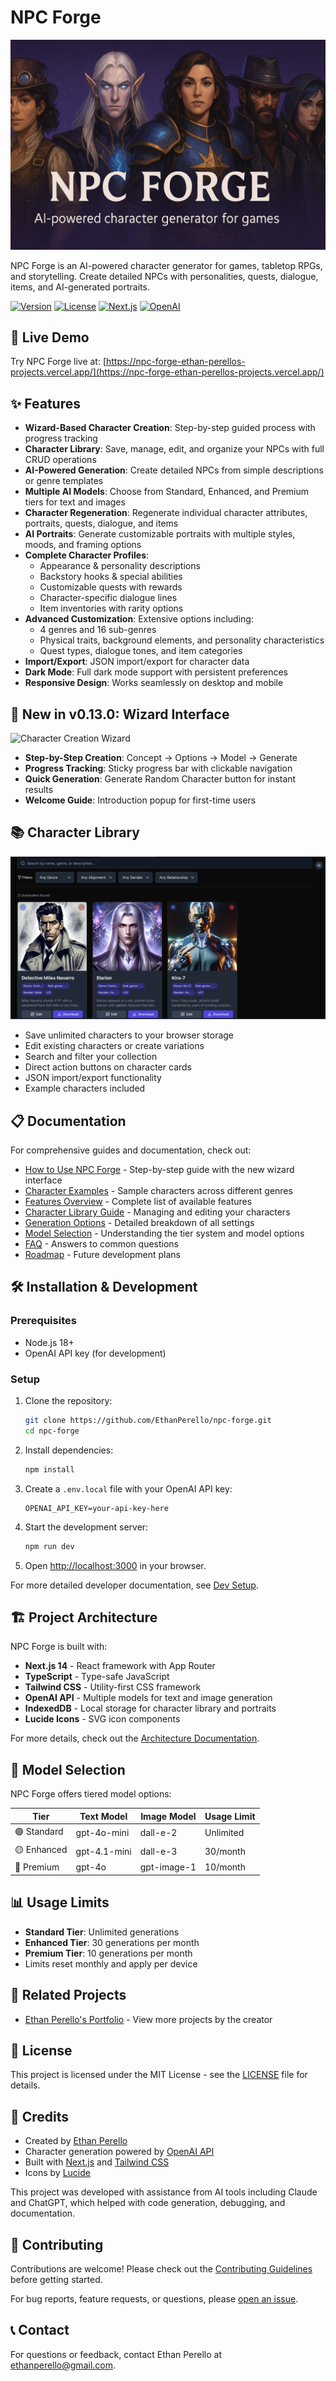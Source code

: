 # NPC Forge

![Site Header](/public/images/site-header.png)

NPC Forge is an AI-powered character generator for games, tabletop RPGs, and storytelling. Create detailed NPCs with personalities, quests, dialogue, items, and AI-generated portraits.

[![Version](https://img.shields.io/badge/version-0.13.1-blue.svg)](https://github.com/EthanPerello/npc-forge/releases)
[![License](https://img.shields.io/badge/license-MIT-green.svg)](LICENSE)
[![Next.js](https://img.shields.io/badge/built%20with-Next.js%2014-black)](https://nextjs.org/)
[![OpenAI](https://img.shields.io/badge/powered%20by-OpenAI-lightgrey)](https://openai.com/)

## 🚀 Live Demo

Try NPC Forge live at: [https://npc-forge-ethan-perellos-projects.vercel.app/](https://npc-forge-ethan-perellos-projects.vercel.app/)

## ✨ Features

- **Wizard-Based Character Creation**: Step-by-step guided process with progress tracking
- **Character Library**: Save, manage, edit, and organize your NPCs with full CRUD operations
- **AI-Powered Generation**: Create detailed NPCs from simple descriptions or genre templates
- **Multiple AI Models**: Choose from Standard, Enhanced, and Premium tiers for text and images
- **Character Regeneration**: Regenerate individual character attributes, portraits, quests, dialogue, and items
- **AI Portraits**: Generate customizable portraits with multiple styles, moods, and framing options
- **Complete Character Profiles**: 
  - Appearance & personality descriptions
  - Backstory hooks & special abilities
  - Customizable quests with rewards
  - Character-specific dialogue lines
  - Item inventories with rarity options
- **Advanced Customization**: Extensive options including:
  - 4 genres and 16 sub-genres
  - Physical traits, background elements, and personality characteristics
  - Quest types, dialogue tones, and item categories
- **Import/Export**: JSON import/export for character data
- **Dark Mode**: Full dark mode support with persistent preferences
- **Responsive Design**: Works seamlessly on desktop and mobile

## 🔄 New in v0.13.0: Wizard Interface

![Character Creation Wizard](https://via.placeholder.com/800x400/6366f1/ffffff?text=Character+Creation+Wizard)

- **Step-by-Step Creation**: Concept → Options → Model → Generate
- **Progress Tracking**: Sticky progress bar with clickable navigation
- **Quick Generation**: Generate Random Character button for instant results
- **Welcome Guide**: Introduction popup for first-time users

## 📚 Character Library

![Character Library](/public/images/character-library.png)

- Save unlimited characters to your browser storage
- Edit existing characters or create variations
- Search and filter your collection
- Direct action buttons on character cards
- JSON import/export functionality
- Example characters included

## 📋 Documentation

For comprehensive guides and documentation, check out:

- [How to Use NPC Forge](/docs/how-to-use) - Step-by-step guide with the new wizard interface
- [Character Examples](/docs/character-examples) - Sample characters across different genres
- [Features Overview](/docs/features) - Complete list of available features
- [Character Library Guide](/docs/library) - Managing and editing your characters
- [Generation Options](/docs/generation-options) - Detailed breakdown of all settings
- [Model Selection](/docs/models) - Understanding the tier system and model options
- [FAQ](/docs/faq) - Answers to common questions
- [Roadmap](/docs/roadmap) - Future development plans

## 🛠️ Installation & Development

### Prerequisites

- Node.js 18+
- OpenAI API key (for development)

### Setup

1. Clone the repository:
   ```bash
   git clone https://github.com/EthanPerello/npc-forge.git
   cd npc-forge
   ```

2. Install dependencies:
   ```bash
   npm install
   ```

3. Create a `.env.local` file with your OpenAI API key:
   ```
   OPENAI_API_KEY=your-api-key-here
   ```

4. Start the development server:
   ```bash
   npm run dev
   ```

5. Open [http://localhost:3000](http://localhost:3000) in your browser.

For more detailed developer documentation, see [Dev Setup](/docs/dev-setup).

## 🏗️ Project Architecture

NPC Forge is built with:

- **Next.js 14** - React framework with App Router
- **TypeScript** - Type-safe JavaScript
- **Tailwind CSS** - Utility-first CSS framework
- **OpenAI API** - Multiple models for text and image generation
- **IndexedDB** - Local storage for character library and portraits
- **Lucide Icons** - SVG icon components

For more details, check out the [Architecture Documentation](/docs/architecture).

## 🔧 Model Selection

NPC Forge offers tiered model options:

| Tier | Text Model | Image Model | Usage Limit |
|------|------------|-------------|-------------|
| 🟢 Standard | gpt-4o-mini | dall-e-2 | Unlimited |
| 🟡 Enhanced | gpt-4.1-mini | dall-e-3 | 30/month |
| 🔴 Premium | gpt-4o | gpt-image-1 | 10/month |

## 📊 Usage Limits

- **Standard Tier**: Unlimited generations
- **Enhanced Tier**: 30 generations per month
- **Premium Tier**: 10 generations per month
- Limits reset monthly and apply per device

## 🔗 Related Projects

- [Ethan Perello's Portfolio](https://github.com/EthanPerello/ethanperello.github.io) - View more projects by the creator

## 📜 License

This project is licensed under the MIT License - see the [LICENSE](LICENSE) file for details.

## 👏 Credits

- Created by [Ethan Perello](https://github.com/EthanPerello)
- Character generation powered by [OpenAI API](https://openai.com/)
- Built with [Next.js](https://nextjs.org/) and [Tailwind CSS](https://tailwindcss.com/)
- Icons by [Lucide](https://lucide.dev/)

This project was developed with assistance from AI tools including Claude and ChatGPT, which helped with code generation, debugging, and documentation.

## 🤝 Contributing

Contributions are welcome! Please check out the [Contributing Guidelines](/docs/contributing) before getting started.

For bug reports, feature requests, or questions, please [open an issue](https://github.com/EthanPerello/npc-forge/issues).

## 📞 Contact

For questions or feedback, contact Ethan Perello at [ethanperello@gmail.com](mailto:ethanperello@gmail.com).